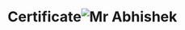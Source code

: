 # Certificate![Mr Abhishek ](https://user-images.githubusercontent.com/63467754/174474546-af963112-a930-4f94-8607-7c9699771de9.png)
